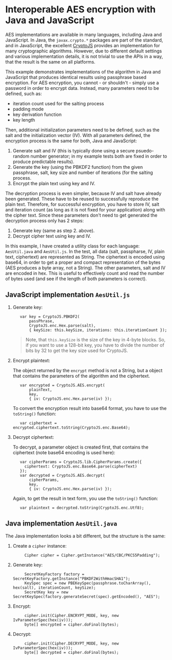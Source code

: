 Interoperable AES encryption with Java and JavaScript
=====================================================

AES implementations are available in many languages, including Java and JavaScript. In Java, the `javax.crypto.*` 
packages are part of the standard, and in JavaScript, the excellent [CryptoJS][1] provides an implementation for many 
cryptographic algorithms. However, due to different default settings and various implementation details, it is not 
trivial to use the APIs in a way, that the result is the same on all platforms.

This example demonstrates implementations of the algorithm in Java and JavaScript that produces identical results using
passphrase based encryption. For AES encryption, you cannot - or shouldn't - simply use a password in order to encrypt
data. Instead, many parameters need to be defined, such as:

* iteration count used for the salting process
* padding mode
* key derivation function
* key length

Then, additional initialization parameters need to be defined, such as the salt and the initialization vector (IV). With
all parameters defined, the encryption process is the same for both, Java and JavaScript:

1. Generate salt and IV (this is typically done using a secure psuedo-random number generator; in my example tests both
are fixed in order to produce predictable results).
2. Generate the key (using the PBKDF2 function) from the given passphrase, salt, key size and number of iterations (for
the salting process.
3. Encrypt the plain text using key and IV.

The decryption process is even simpler, because IV and salt have already been generated. These have to be reused to 
successfully reproduce the plain text. Therefore, for successful encryption, you have to store IV, salt and
iteration count (as long as it is not fixed for your application) along with the cipher text. Since these parameters 
don't need to get generated the decryption process only has 2 steps:

1.  Generate key (same as step 2. above).
2.  Decrypt cipher text using key and IV.

In this example, I have created a utility class for each language: `AesUtil.java` and `AesUtil.js`. In the test, all
data (salt, passpharse, IV, plain text, ciphertext) are represented as String. The ciphertext is encoded using base64,
in order to get a proper and compact representation of the bytes (AES produces a byte array, not a String). The other
parameters, salt and IV are encoded in hex. This is useful to effectively count and read the number of bytes used
(and see if the length of both parameters is correct).

## JavaScript implementation `AesUtil.js`

1. Generate key:

          var key = CryptoJS.PBKDF2(
              passPhrase, 
              CryptoJS.enc.Hex.parse(salt),
              { keySize: this.keySize, iterations: this.iterationCount });

    > Note, that `this.keySize` is the size of the key in 4-byte blocks. So, if you want to use a 128-bit key, you have to 
    divide the number of bits by 32 to get the key size used for CryptoJS.

2. Encrypt plaintext:

    The object returned by the `encrypt` method is not a String, but a object that contains the parameters of the algorithm 
    and the ciphertext.
    
          var encrypted = CryptoJS.AES.encrypt(
              plainText,
              key,
              { iv: CryptoJS.enc.Hex.parse(iv) });

    To convert the encryption result into base64 format, you have to use the `toString()` function:
    
          var ciphertext = encrypted.ciphertext.toString(CryptoJS.enc.Base64);

3. Decrypt ciphertext:

    To decrypt, a parameter object is created first, that contains the ciphertext (note base64 encoding is used here):
    
          var cipherParams = CryptoJS.lib.CipherParams.create({
            ciphertext: CryptoJS.enc.Base64.parse(cipherText)
          });
          var decrypted = CryptoJS.AES.decrypt(
              cipherParams,
              key,
              { iv: CryptoJS.enc.Hex.parse(iv) });
    
    Again, to get the result in text form, you use the `toString()` function:
    
          var plaintext = decrypted.toString(CryptoJS.enc.Utf8);

## Java implementation `AesUtil.java`

The Java implementation looks a bit different, but the structure is the same:

1. Create a `cipher` instance:

            Cipher cipher = Cipher.getInstance("AES/CBC/PKCS5Padding");

2. Generate key:

            SecretKeyFactory factory = SecretKeyFactory.getInstance("PBKDF2WithHmacSHA1");
            KeySpec spec = new PBEKeySpec(passphrase.toCharArray(), hex(salt), iterationCount, keySize);
            SecretKey key = new SecretKeySpec(factory.generateSecret(spec).getEncoded(), "AES");

3. Encrypt:

            cipher.init(Cipher.ENCRYPT_MODE, key, new IvParameterSpec(hex(iv)));
            byte[] encrypted = cipher.doFinal(bytes);

4. Decrypt:

            cipher.init(Cipher.DECRYPT_MODE, key, new IvParameterSpec(hex(iv)));
            byte[] decrypted = cipher.doFinal(bytes);

 [1]: http://code.google.com/p/crypto-js
